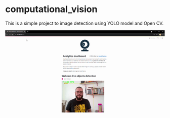 # computational_vision
This is a simple project to image detection using YOLO model and Open CV.

![Alt Text](images/gif_test.gif)
